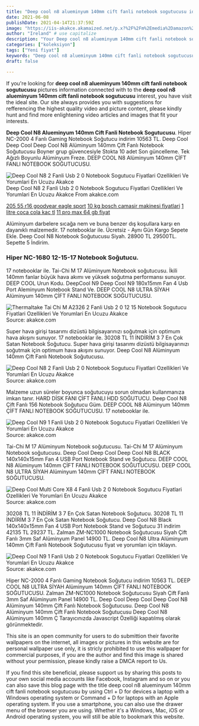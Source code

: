 ```yaml
---
title: "Deep cool n8 alueminyum 140mm cift fanli notebook sogutucusu ideas"
date: 2021-06-08
publishDate: 2021-04-14T21:37:59Z
image: "https://iis-akakce.akamaized.net/p.x?%2F%2Fm%2Emedia%2Damazon%2Ecom%2Fimages%2FI%2F41vKWMiMtJL%2E%5FSL500%5F%2Ejpg"
author: "Ireland" # use capitalize
description: "Your Deep cool n8 alueminyum 140mm cift fanli notebook sogutucusu images are ready. Deep cool n8 alueminyum 140mm cift fanli notebook sogutucusu are a topic that is being searched for and liked by netizens now. You can Download the Deep cool n8 alueminyum 140mm cift fanli notebook sogutucusu files here. Get all royalty-free vectors."
categories: ["koleksiyon"]
tags: ["Yeni fiyat"]
keywords: "Deep cool n8 alueminyum 140mm cift fanli notebook sogutucusu"
draft: false

---
```


If you're looking for **deep cool n8 alueminyum 140mm cift fanli notebook sogutucusu** pictures information connected with to the **deep cool n8 alueminyum 140mm cift fanli notebook sogutucusu** interest, you have visit the ideal  site.  Our site always  provides you with  suggestions  for refferencing  the highest  quality video and picture  content, please kindly hunt and find more enlightening video articles and images  that fit your interests.

**Deep Cool N8 Alueminyum 140mm Cift Fanli Notebook Sogutucusu**. Hiper NC-2000 4 Fanlı Gaming Notebook Soğutucu indirim 10563 TL. Deep Cool Deep Cool Deep Cool N8 Alüminyum 140mm Çift Fanlı Notebook Soğutucusu Boyner grup güvencesiyle Stokta 10 adet Son güncelleme. Tek Ağızlı Boyunlu Alüminyum Freze. DEEP COOL N8 Alüminyum 140mm ÇİFT FANLI NOTEBOOK SOĞUTUCUSU.

![Deep Cool N8 2 Fanli Usb 2 0 Notebook Sogutucu Fiyatlari Ozellikleri Ve Yorumlari En Ucuzu Akakce](https://cdn.akakce.com/deep-cool/deep-cool-n8-2-fanli-usb-2-0-notebook-sogutucu-z.jpg "Deep Cool N8 2 Fanli Usb 2 0 Notebook Sogutucu Fiyatlari Ozellikleri Ve Yorumlari En Ucuzu Akakce")
Deep Cool N8 2 Fanli Usb 2 0 Notebook Sogutucu Fiyatlari Ozellikleri Ve Yorumlari En Ucuzu Akakce From akakce.com

[205 55 r16 goodyear eagle sport](/205-55-r16-goodyear-eagle-sport/)
[10 kg bosch camasir makinesi fiyatlari](/10-kg-bosch-camasir-makinesi-fiyatlari/)
[1 litre coca cola kac tl](/1-litre-coca-cola-kac-tl/)
[11 pro max 64 gb fiyat](/11-pro-max-64-gb-fiyat/)

Alüminyum darbelere sıcağa nem ve buna benzer dış koşullara karşı en dayanıklı malzemedir. 17 notebooklar ile. Ücretsiz - Aynı Gün Kargo Sepete Ekle. Deep Cool N8 Notebook Soğutucusu Siyah. 28900 TL 29500TL. Sepette 5 İndirim.

### Hiper NC-1680 12-15-17 Notebook Soğutucu.

17 notebooklar ile. Tai-Chi M 17 Alüminyum Notebook soğutucusu. İkili 140mm fanlar büyük hava akımı ve yüksek soğutma performansı sunuyor. DEEP COOL Urun Kodu. DeepCool N9 Deep Cool N9 180x15mm Fan 4 Usb Port Aleminyum Notebook Stand Ve. DEEP COOL N8 ULTRA SİYAH Alüminyum 140mm ÇİFT FANLI NOTEBOOK SOĞUTUCUSU.


![Thermaltake Tai Chi M A2326 2 Fanli Usb 2 0 12 15 Notebook Sogutucu Fiyatlari Ozellikleri Ve Yorumlari En Ucuzu Akakce](https://cdn.akakce.com/thermaltake/thermaltake-tai-chi-m-a2326-2-fanli-usb-2-0-12-15-x.jpg "Thermaltake Tai Chi M A2326 2 Fanli Usb 2 0 12 15 Notebook Sogutucu Fiyatlari Ozellikleri Ve Yorumlari En Ucuzu Akakce")
Source: akakce.com

Super hava girişi tasarımı dizüstü bilgisayarınızı soğutmak için optimum hava akışını sunuyor. 17 notebooklar ile. 30208 TL 11 İNDİRİM 3 7 En Çok Satan Notebook Soğutucu. Super hava girişi tasarımı dizüstü bilgisayarınızı soğutmak için optimum hava akışını sunuyor. Deep Cool N8 Alüminyum 140mm Çift Fanlı Notebook Soğutucusu.

![Deep Cool N8 2 Fanli Usb 2 0 Notebook Sogutucu Fiyatlari Ozellikleri Ve Yorumlari En Ucuzu Akakce](https://cdn.akakce.com/deep-cool/deep-cool-n8-2-fanli-usb-2-0-notebook-sogutucu-z.jpg "Deep Cool N8 2 Fanli Usb 2 0 Notebook Sogutucu Fiyatlari Ozellikleri Ve Yorumlari En Ucuzu Akakce")
Source: akakce.com

Malzeme uzun süreler boyunca soğutucuyu sorun olmadan kullanmanıza imkan tanır. HARD DİSK FANI ÇİFT FANLI HDD SOĞUTUCU. Deep Cool N8 Çift Fanlı 156 Notebook Soğutucu Güm. DEEP COOL N8 Alüminyum 140mm ÇİFT FANLI NOTEBOOK SOĞUTUCUSU. 17 notebooklar ile.

![Deep Cool N9 1 Fanli Usb 2 0 Notebook Sogutucu Fiyatlari Ozellikleri Ve Yorumlari En Ucuzu Akakce](https://cdn.akakce.com/deep-cool/deep-cool-n9-1-fanli-usb-2-0-notebook-sogutucu-z.jpg "Deep Cool N9 1 Fanli Usb 2 0 Notebook Sogutucu Fiyatlari Ozellikleri Ve Yorumlari En Ucuzu Akakce")
Source: akakce.com

Tai-Chi M 17 Alüminyum Notebook soğutucusu. Tai-Chi M 17 Alüminyum Notebook soğutucusu. Deep Cool Deep Cool Deep Cool N8 BLACK 140x140x15mm Fan 4 USB Port Notebook Stand ve Soğutucu. DEEP COOL N8 Alüminyum 140mm ÇİFT FANLI NOTEBOOK SOĞUTUCUSU. DEEP COOL N8 ULTRA SİYAH Alüminyum 140mm ÇİFT FANLI NOTEBOOK SOĞUTUCUSU.

![Deep Cool Multi Core X8 4 Fanli Usb 2 0 Notebook Sogutucu Fiyatlari Ozellikleri Ve Yorumlari En Ucuzu Akakce](https://cdn.akakce.com/deep-cool/deep-cool-multi-core-x8-4-fanli-usb-2-0-notebook-sogutucu-z.jpg "Deep Cool Multi Core X8 4 Fanli Usb 2 0 Notebook Sogutucu Fiyatlari Ozellikleri Ve Yorumlari En Ucuzu Akakce")
Source: akakce.com

30208 TL 11 İNDİRİM 3 7 En Çok Satan Notebook Soğutucu. 30208 TL 11 İNDİRİM 3 7 En Çok Satan Notebook Soğutucu. Deep Cool N8 Black 140x140x15mm Fan 4 USB Port Notebook Stand ve Soğutucu 31 indirim 42135 TL 29237 TL. Zalman ZM-NC1000 Notebook Soğutucusu Siyah Çift Fanlı 3mm Saf Alüminyum Panel 14900 TL. Deep Cool N8 Ultra Alüminyum 140mm Çift Fanlı Notebook Soğutucusu fiyat ve yorumları için tıklayın.

![Deep Cool N9 1 Fanli Usb 2 0 Notebook Sogutucu Fiyatlari Ozellikleri Ve Yorumlari En Ucuzu Akakce](https://iis-akakce.akamaized.net/p.x?%2F%2Fm%2Emedia%2Damazon%2Ecom%2Fimages%2FI%2F41vKWMiMtJL%2E%5FSL500%5F%2Ejpg "Deep Cool N9 1 Fanli Usb 2 0 Notebook Sogutucu Fiyatlari Ozellikleri Ve Yorumlari En Ucuzu Akakce")
Source: akakce.com

Hiper NC-2000 4 Fanlı Gaming Notebook Soğutucu indirim 10563 TL. DEEP COOL N8 ULTRA SİYAH Alüminyum 140mm ÇİFT FANLI NOTEBOOK SOĞUTUCUSU. Zalman ZM-NC1000 Notebook Soğutucusu Siyah Çift Fanlı 3mm Saf Alüminyum Panel 14900 TL. Deep Cool Deep Cool Deep Cool N8 Alüminyum 140mm Çift Fanlı Notebook Soğutucusu. Deep Cool N8 Alüminyum 140mm Çift Fanlı Notebook Soğutucusu Deep Cool N8 Alüminyum 140mm Ç Tarayıcınızda Javascript Özelliği kapatılmış olarak görünmektedir.

This site is an open community for users to do submittion their favorite wallpapers on the internet, all images or pictures in this website are for personal wallpaper use only, it is stricly prohibited to use this wallpaper for commercial purposes, if you are the author and find this image is shared without your permission, please kindly raise a DMCA report to Us.

If you find this site beneficial, please support us by sharing this posts to your own social media accounts like Facebook, Instagram and so on or you can also save this blog page with the title deep cool n8 alueminyum 140mm cift fanli notebook sogutucusu by using Ctrl + D for devices a laptop with a Windows operating system or Command + D for laptops with an Apple operating system. If you use a smartphone, you can also use the drawer menu of the browser you are using. Whether it's a Windows, Mac, iOS or Android operating system, you will still be able to bookmark this website.
